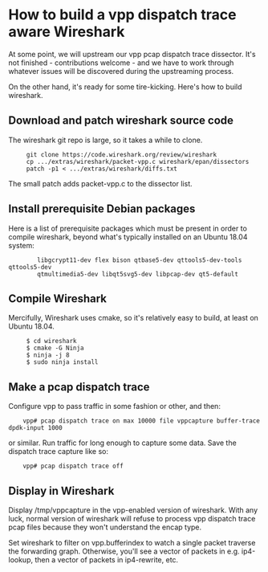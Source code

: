 How to build a vpp dispatch trace aware Wireshark
=================================================

At some point, we will upstream our vpp pcap dispatch trace dissector.
It's not finished - contributions welcome - and we have to work through
whatever issues will be discovered during the upstreaming process.

On the other hand, it's ready for some tire-kicking. Here's how to build
wireshark.

Download and patch wireshark source code
-----------------------------------------

The wireshark git repo is large, so it takes a while to clone. 

```
     git clone https://code.wireshark.org/review/wireshark
     cp .../extras/wireshark/packet-vpp.c wireshark/epan/dissectors
     patch -p1 < .../extras/wireshark/diffs.txt
```

The small patch adds packet-vpp.c to the dissector list.

Install prerequisite Debian packages
------------------------------------

Here is a list of prerequisite packages which must be present in order
to compile wireshark, beyond what's typically installed on an Ubuntu
18.04 system:

```
        libgcrypt11-dev flex bison qtbase5-dev qttools5-dev-tools qttools5-dev
        qtmultimedia5-dev libqt5svg5-dev libpcap-dev qt5-default
```

Compile Wireshark
-----------------

Mercifully, Wireshark uses cmake, so it's relatively easy to build, at
least on Ubuntu 18.04. 


```
     $ cd wireshark
     $ cmake -G Ninja
     $ ninja -j 8
     $ sudo ninja install
```

Make a pcap dispatch trace
--------------------------

Configure vpp to pass traffic in some fashion or other, and then:

```
    vpp# pcap dispatch trace on max 10000 file vppcapture buffer-trace dpdk-input 1000

```

or similar. Run traffic for long enough to capture some data. Save the
dispatch trace capture like so:

```
    vpp# pcap dispatch trace off
```

Display in Wireshark
--------------------

Display /tmp/vppcapture in the vpp-enabled version of wireshark. With
any luck, normal version of wireshark will refuse to process vpp
dispatch trace pcap files because they won't understand the encap type.

Set wireshark to filter on vpp.bufferindex to watch a single packet
traverse the forwarding graph. Otherwise, you'll see a vector of packets
in e.g. ip4-lookup, then a vector of packets in ip4-rewrite, etc. 





